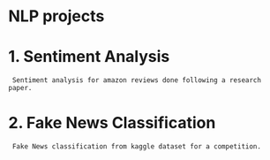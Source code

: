 # NLP projects
# 1. Sentiment Analysis
     Sentiment analysis for amazon reviews done following a research paper.
# 2. Fake News Classification
     Fake News classification from kaggle dataset for a competition.
